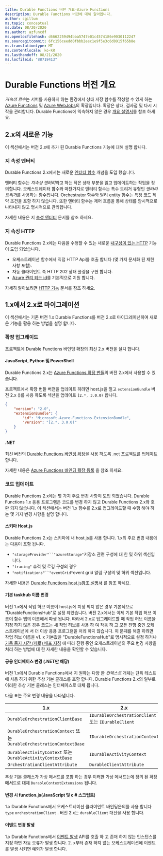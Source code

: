 ```yaml
---
title: Durable Functions 버전 개요-Azure Functions
description: Durable Functions 버전에 대해 알아봅니다.
author: cgillum
ms.topic: conceptual
ms.date: 08/20/2020
ms.author: azfuncdf
ms.openlocfilehash: d6662259494bba5747e01c4574186e9030112247
ms.sourcegitcommit: 6fc156ceedd0fbbb2eec1e9f5e3c6d0915f65b8e
ms.translationtype: MT
ms.contentlocale: ko-KR
ms.lasthandoff: 08/21/2020
ms.locfileid: "88719413"
---
```

# <a name="durable-functions-versions-overview"></a>Durable Functions 버전 개요

*지속성 함수*는 서버를 사용하지 않는 환경에서 상태 저장 함수를 작성할 수 있게 하는 [Azure Functions](../functions-overview.md) 및 [Azure WebJobs](../../app-service/webjobs-create.md)의 확장입니다. 확장은 상태, 검사점 및 다시 시작을 관리합니다. Durable Functions에 익숙하지 않은 경우 [개요 설명서](durable-functions-overview.md)를 참조 하세요.

## <a name="new-features-in-2x"></a>2.x의 새로운 기능

이 섹션에서는 버전 2.x에 추가 된 Durable Functions 기능에 대해 설명 합니다.

### <a name="durable-entities"></a>지 속성 엔터티

Durable Functions 2.x에서는 새로운 [엔터티 함수](durable-functions-entities.md) 개념을 도입 했습니다.

엔터티 함수는 *지속성 엔터티*라고 하는 작은 상태 부분을 읽고 업데이트하는 작업을 정의합니다. 오케스트레이터 함수와 마찬가지로 엔터티 함수는 특수 트리거 유형인 *엔터티 트리거*를 사용하는 함수입니다. Orchestrator 함수와 달리 entity 함수는 특정 코드 제약 조건을 포함 하지 않습니다. 또한 엔터티 함수는 제어 흐름을 통해 상태를 암시적으로 나타내지 않고 명시적으로 관리합니다.

자세한 내용은 지 [속성 엔터티](durable-functions-entities.md) 문서를 참조 하세요.

### <a name="durable-http"></a>지 속성 HTTP

Durable Functions 2.x에는 다음을 수행할 수 있는 새로운 [내구성이 있는 HTTP](durable-functions-http-features.md#consuming-http-apis) 기능이 도입 되었습니다.

* 오케스트레이션 함수에서 직접 HTTP Api를 호출 합니다 (몇 가지 문서화 된 제한 사항 포함).
* 자동 클라이언트 쪽 HTTP 202 상태 폴링을 구현 합니다.
* [Azure 관리 되는 id](../../active-directory/managed-identities-azure-resources/overview.md)를 기본적으로 지원 합니다.

자세히 알아보려면 [HTTP 기능](durable-functions-http-features.md#consuming-http-apis) 문서를 참조 하세요.

## <a name="migrate-from-1x-to-2x"></a>1.x에서 2.x로 마이그레이션

이 섹션에서는 기존 버전 1.x Durable Functions를 버전 2.x로 마이그레이션하여 새로운 기능을 활용 하는 방법을 설명 합니다.

### <a name="upgrade-the-extension"></a>확장 업그레이드

프로젝트에 Durable Functions 바인딩 확장의 최신 2.x 버전을 설치 합니다.

#### <a name="javascript-python-and-powershell"></a>JavaScript, Python 및 PowerShell

Durable Functions 2.x는 [Azure Functions 확장 번들](../functions-bindings-register.md#extension-bundles)의 버전 2.x에서 사용할 수 있습니다.

프로젝트에서 확장 번들 버전을 업데이트 하려면 host.js을 열고 `extensionBundle` 버전 2.x ()를 사용 하도록 섹션을 업데이트 `[2.*, 3.0.0)` 합니다.

```json
{
    "version": "2.0",
    "extensionBundle": {
        "id": "Microsoft.Azure.Functions.ExtensionBundle",
        "version": "[2.*, 3.0.0)"
    }
}
```

#### <a name="net"></a>.NET

최신 버전의 [Durable Functions 바인딩 확장](https://www.nuget.org/packages/Microsoft.Azure.WebJobs.Extensions.DurableTask)을 사용 하도록 .net 프로젝트를 업데이트 합니다.

자세한 내용은 [Azure Functions 바인딩 확장 등록](../functions-bindings-register.md#local-csharp) 을 참조 하세요.

### <a name="update-your-code"></a>코드 업데이트

Durable Functions 2.x에는 몇 가지 주요 변경 사항이 도입 되었습니다. Durable Functions 1.x 응용 프로그램은 코드를 변경 하지 않고 Durable Functions 2.x와 호환 되지 않습니다. 이 섹션에서는 버전 1.x 함수를 2.x로 업그레이드할 때 수행 해야 하는 몇 가지 변경 사항을 설명 합니다.

#### <a name="hostjson-schema"></a>스키마 Host.js

Durable Functions 2.x는 스키마에 새 host.js를 사용 합니다. 1.x의 주요 변경 내용에는 다음이 포함 됩니다.

* `"storageProvider"``"azureStorage"`저장소 관련 구성에 대 한 및 하위 섹션입니다.
* `"tracing"` 추적 및 로깅 구성의 경우
* `"notifications"``"eventGrid"`event grid 알림 구성의 및 하위 섹션입니다.

자세한 내용은 [Durable Functions host.js참조 설명서](durable-functions-bindings.md#durable-functions-2-0-host-json) 를 참조 하세요.

#### <a name="default-taskhub-name-changes"></a>기본 taskhub 이름 변경

버전 1.x에서 작업 허브 이름이 host.js에 지정 되지 않은 경우 기본적으로 "DurableFunctionsHub"로 설정 되었습니다. 버전 2.x에서는 이제 기본 작업 허브 이름이 함수 앱의 이름에서 파생 됩니다. 따라서 2.x로 업그레이드할 때 작업 허브 이름을 지정 하지 않은 경우 코드는 새 작업 허브를 사용 하 여 작동 하 고 모든 진행 중인 오케스트레이션에 서 더 이상 응용 프로그램을 처리 하지 않습니다. 이 문제를 해결 하려면 작업 허브 이름을 v1. x 기본값을 "DurableFunctionsHub"로 명시적으로 설정 하거나 [가동 중지 시간 (제로) 배포 지침](durable-functions-zero-downtime-deployment.md) 에 따라 진행 중인 오케스트레이션의 주요 변경 사항을 처리 하는 방법에 대 한 자세한 내용을 확인할 수 있습니다.

#### <a name="public-interface-changes-net-only"></a>공용 인터페이스 변경 (.NET만 해당)

버전 1.x에서 Durable Functions에서 지 원하는 다양 한 _컨텍스트_ 개체는 단위 테스트에 사용 하기 위한 추상 기본 클래스를 포함 합니다. Durable Functions 2.x의 일부로 이러한 추상 기본 클래스는 인터페이스로 대체 됩니다.

다음 표는 주요 변경 내용을 나타냅니다.

| 1.x | 2.x |
|----------|----------|
| `DurableOrchestrationClientBase` | `IDurableOrchestrationClient` 또는 `IDurableClient` |
| `DurableOrchestrationContext` 또는 `DurableOrchestrationContextBase` | `IDurableOrchestrationContext` |
| `DurableActivityContext` 또는 `DurableActivityContextBase` | `IDurableActivityContext` |
| `OrchestrationClientAttribute` | `DurableClientAttribute` |

추상 기본 클래스가 가상 메서드를 포함 하는 경우 이러한 가상 메서드는에 정의 된 확장 메서드로 대체 `DurableContextExtensions` 됩니다.

#### <a name="functionjson-changes-javascript-and-c-script"></a>변경 시 function.js(JavaScript 및 c # 스크립트)

1.x Durable Functions에서 오케스트레이션 클라이언트 바인딩은의를 사용 합니다 `type` `orchestrationClient` . 버전 2.x는 `durableClient` 대신을 사용 합니다.

#### <a name="raise-event-changes"></a>이벤트 변경 발생

1.x Durable Functions에서 [이벤트 발생](durable-functions-external-events.md#send-events) API를 호출 하 고 존재 하지 않는 인스턴스를 지정 하면 자동 오류가 발생 합니다. 2. x부터 존재 하지 않는 오케스트레이션에 이벤트를 발생 시키면 예외가 발생 합니다.
